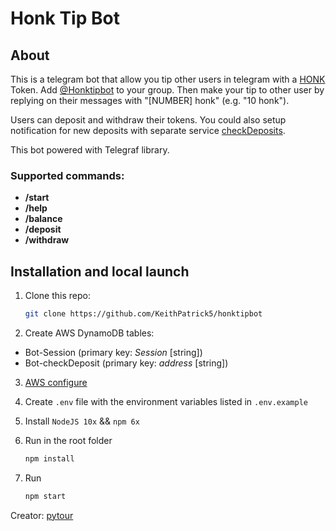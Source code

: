 # Honk Tip Bot

## About

This is a telegram bot that allow you tip other users in telegram with a [HONK](https://honkhonk.io) Token. 
Add [@Honktipbot](https://t.me/honktipbot) to your group.
Then make your tip to other user by replying on their messages with "[NUMBER] honk" (e.g. "10 honk").

Users can deposit and withdraw their tokens.
You could also setup notification for new deposits with separate service [checkDeposits](https://github.com/KeithPatrick5/checkDeposits).

This bot powered with Telegraf library.

### Supported commands:

- **/start**
- **/help**
- **/balance**
- **/deposit**
- **/withdraw**

## Installation and local launch

1. Clone this repo:
    ```bash
    git clone https://github.com/KeithPatrick5/honktipbot
    ```

2. Create AWS DynamoDB tables: 
- Bot-Session (primary key: *Session* [string])
- Bot-checkDeposit (primary key: *address* [string])

3. [AWS configure](https://docs.aws.amazon.com/cli/latest/userguide/cli-chap-configure.html)

4. Create `.env` file with the environment variables listed in `.env.example`

5. Install `NodeJS 10x` && `npm 6x`

6. Run in the root folder 
    ```bash
    npm install
    ```

7. Run
    ```bash
    npm start
    ```


Creator: [pytour](https://github.com/pytour)
